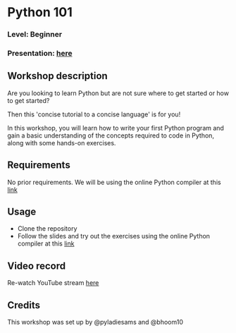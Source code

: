 
# Python 101
### Level: Beginner 
### Presentation: [here](https://slides.com/bhoomikaagarwal/python-101)

## Workshop description
Are you looking to learn Python but are not sure where to get started or how to get started?

Then this 'concise tutorial  to a concise language' is for you!

In this workshop, you will learn how to write your first Python program and gain a basic understanding of the concepts required to code in Python, along with some hands-on exercises.

## Requirements
No prior requirements. We will be using the online Python compiler at this [link](https://www.online-python.com/)

## Usage
* Clone the repository
* Follow the slides and try out the exercises using the online Python compiler at this [link](https://www.online-python.com/)

## Video record
Re-watch YouTube stream [here](https://youtu.be/KT1bnh7682A)

## Credits
This workshop was set up by @pyladiesams and @bhoom10
